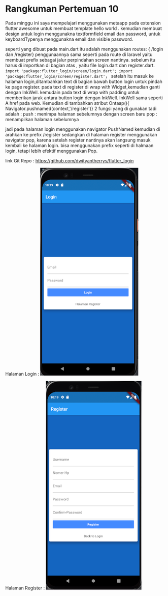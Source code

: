 Rangkuman Pertemuan 10
==

Pada minggu ini saya mempelajari menggunakan metaapp pada extension flutter awesome untuk membuat template hello world .
kemudian membuat design untuk login menggunakna textformfield email dan password, untuk keyboardTypenya menggunakna email dan visible password.


seperti yang dibuat pada main.dart itu adalah menggunakan routes: { /login dan /register}
penggunaannya sama seperti pada route di laravel yaitu membuat prefix sebagai jalur perpindahan screen nantinya.
sebelum itu harus di importkan di bagian atas , yaitu file login.dart dan register.dart.
`import 'package:flutter_login/screen/login.dart';
import 'package:flutter_login/screen/register.dart';
`
setelah itu masuk ke halaman login,ditambahkan text di bagian bawah button login untuk pindah ke page register.
pada text di register di wrap with Widget,kemudian ganti dengan InkWell.
kemudain pada text di wrap with padding untuk memberikan jarak antara button login dengan InkWell.
InkWell sama seperti A href pada web. Kemudian di tambahkan atribut Ontaap(){ Navigator.pushnamed(context,'/register')}
2 fungsi yang di gunakan tadi adalah :
push : menimpa halaman sebelumnya dengan screen baru
pop : menampilkan halaman sebelumnya

jadi pada halaman login menggunakan navigator PushNamed kemudian di arahkan ke prefix /register
sedangkan di halaman register menggunakan navigator pop, karena setelah register nantinya akan langsung masuk kembali ke halaman login.
bisa menggunakan prefix seperti di halmaan login, tetapi lebih efektif menggunakan Pop.

link Git Repo : https://github.com/dwityantherrys/flutter_login

Halaman Login : ![LoginPage](Login.PNG)

Halaman Register : ![RegisterPage](Register.PNG)
